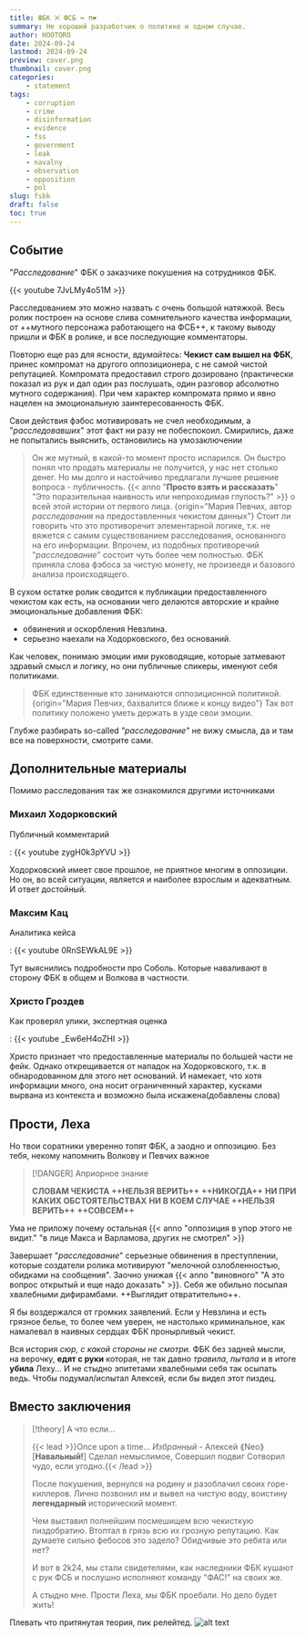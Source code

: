 ```yaml
---
title: ФБК ⨉ ФСБ ≈ π❤️
summary: Не хороший разработчик о политике и одном случае.
author: HOOTORO
date: 2024-09-24
lastmod: 2024-09-24
preview: cover.png
thumbnail: cover.png
categories:
    - statement
tags:
    - corruption
    - crime
    - disinformation
    - evidence
    - fss
    - government
    - leak
    - navalny
    - observation
    - opposition
    - pol
slug: fsbk
draft: false
toc: true
---
```


## Событие

"_Расследование_" ФБК о заказчике покушения на сотрудников ФБК.

{{< youtube 7JvLMy4o51M >}}

Расследованием это можно назвать с очень большой натяжкой.
Весь ролик построен на основе слива сомнительного качества информации, от ++мутного персонажа работающего на ФСБ++, к такому выводу пришли и ФБК в ролике, и все последующие комментаторы.

Повторю еще раз для ясности, _вдумайтесь_:
**Чекист сам вышел на ФБК**, принес компромат на другого оппозиционера, с не самой чистой репутацией.
Компромата предоставил строго дозировано (практически показал из рук и дал один раз послушать, один разговор абсолютно мутного содержания).
При чем характер компромата прямо и явно нацелен на эмоциональную заинтересованность ФБК.

Свои действия фэбос мотивировать не счел необходимым, а "_расследовавших_" этот факт ни разу не побеспокоил.
Смирились, даже не попытались выяснить, остановились на умозаключении
> Он же мутный, в какой-то момент просто испарился.
> Он быстро понял что продать материалы не получится, у нас нет столько денег.
> Но мы долго и настойчиво предлагали лучшее решение вопроса - публичность.
> {{< anno "**Просто взять и рассказать**" "Это поразительная наивность или непроходимая глупость?" >}} о всей этой истории от первого лица.
{origin="Мария Певчих, автор _расследования_ на предоставленных чекистом данных"}
Стоит ли говорить что это противоречит элементарной логике, т.к. не вяжется с самим существованием расследования, основанного на его информации.
Впрочем, из подобных противоречий "_расследование_" состоит чуть более чем полностью.
ФБК приняла слова фэбоса за чистую монету, не произведя и базового анализа происходящего.

В сухом остатке ролик сводится к публикации предоставленного чекистом как есть, на основании чего делаются авторские и крайне эмоциональные добавления ФБК:

- обвинения и оскорбления Невзлина.
- серьезно наехали на Ходорковского, без оснований.

Как человек, понимаю эмоции ими руководящие, которые затмевают здравый смысл и логику, но они публичные спикеры, именуют себя политиками.

> ФБК единственные кто занимаются оппозиционной политикой.
{origin="Мария Певчих, бахвалится ближе к концу видео"}
Так вот политику положено уметь держать в узде свои эмоции.

Глубже разбирать so-called _"расследование"_ не вижу смысла, да и там все на поверхности, смотрите сами.

## Дополнительные материалы

Помимо расследования так же ознакомился другими источниками

### Михаил Ходорковский

Публичный комментарий

:   {{< youtube zygH0k3pYVU >}}

Ходорковский имеет свое прошлое, не приятное многим в оппозиции.
Но он, во всей ситуации, является и наиболее взрослым и адекватным.
И ответ достойный.

### Максим Кац

Аналитика кейса

:   {{< youtube 0RnSEWkAL9E >}}

Тут выяснились подробности про Соболь. Которые наваливают в сторону ФБК в общем и Волкова в частности.

### Христо Гроздев

Как проверял улики, экспертная оценка

:   {{< youtube _Ew6eH4oZHI >}}

Христо признает что предоставленные материалы по большей части не фейк.
Однако открещивается от нападок на Ходорковского, т.к. в обнародованном для этого нет оснований.
И намекает, что хотя информации много, она носит ограниченный характер, кусками вырвана из контекста и возможно была искажена(добавлены слова)

## Прости, Леха

Но твои соратники уверенно топят ФБК, а заодно и оппозицию.
Без тебя, некому напомнить Волкову и Певчих важное
> [!DANGER] Априорное знание
> 
> **СЛОВАМ ЧЕКИСТА ++НЕЛЬЗЯ ВЕРИТЬ++**
> **++НИКОГДА++**
> **НИ ПРИ КАКИХ ОБСТОЯТЕЛЬСТВАХ**
> **НИ В КОЕМ СЛУЧАЕ ++НЕЛЬЗЯ ВЕРИТЬ++**
> **++СОВСЕМ++**
> 
Ума не приложу почему остальная {{< anno "оппозиция в упор этого не видит." "в лице Макса и Варламова, других не смотрел" >}}

Завершает "_расследование_" серьезные обвинения в преступлении, которые создатели ролика мотивируют "мелочной озлобленностью, обидками на сообщения". Заочно унижая {{< anno "виновного" "А это вопрос открытый и еще надо доказать" >}}. Себя же обильно посыпая хвалебными дифирамбами. 
++Выглядит отвратительно++.

Я бы воздержался от громких заявлений. Если у Невзлина и есть грязное белье, то более чем уверен, не настолько криминальное, как намалевал в наивных сердцах ФБК пронырливый чекист.

Вся история _сюр, с какой стороны не смотри._
ФБК без задней мысли, на верочку, **едят с руки** которая, не так давно _травила_, _пытала_ и в итоге **убила** Леху...
И не стыдно эпитетами хвалебными себя так осыпать ведь. Чтобы подумал/испытал Алексей, если бы видел этот пиздец.

## Вместо заключения

> [!theory] А что если...
>
> {{< lead >}}Once upon a time...
_Избранный_ - Алексей ⟪Neo⟫ [**Навальный!**]
Сделал немыслимое,
Совершил подвиг
Сотворил чудо, если угодно.{{< /lead >}}
>
> После покушения, вернулся на родину и разоблачил своих горе-киллеров.
> Лично позвонил им и вывел на чистую воду, воистину **легендарный** исторический момент.
> 
> Чем выставил полнейшим посмешищем всю чекисткую пиздобратию. Втоптал в грязь всю их грозную репутацию.
> Как думаете сильно фебосов это задело?
> Обидчивые это ребята или нет?
> 
> И вот в 2k24, мы стали свидетелями, как наследники ФБК кушают с рук ФСБ и послушно исполняют команду "ФАС!" на своих же.
> 
> А стыдно мне. Прости Леха, мы ФБК проебали. Но дело будет жить!

Плевать что притянутая теория, пик релейтед.
![alt text](https://i.imgur.com/Xhg6x6G.png)
